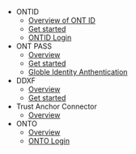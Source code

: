 
- ONTID
  - [Overview of ONT ID](docs-en/ontid/overview.md)
  - [Get started](docs-en/ontid/get_started.md)
  - [ONTID Login](docs-en/ontid/ontid-login.md)
- ONT PASS
  - [Overview](docs-en/ontpass/overview.md)
  - [Get started](docs-en/ontpass/ontpass-auth.md)
  - [Globle Identity Anthentication](docs-en/ontpass/ONTTA.md)
- DDXF
  - [Overview](docs-en/ddxf/overview.md)
  - [Get started](docs-en/ddxf/get_started.md)
- Trust Anchor Connector
  - [Overview](docs-en/taconnector/overview.md)
- ONTO
  - [Overview](docs-en/onto/overview.md)
  - [ONTO Login](docs-en/onto/ONTO_login.md)
